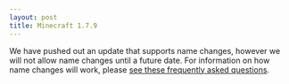 ```yaml
---
layout: post
title: Minecraft 1.7.9
---
```


We have pushed out an update that supports name changes, however we will not allow name changes until a future date. For
information on how name changes will work,
please [see these frequently asked questions](https://href.li/?https://mojang.com/2014/04/minecraft-1-7-6-pre-release/).